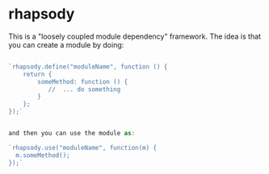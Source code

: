 rhapsody
========

This is a "loosely coupled module dependency" framework. The idea is that you can create a module by doing:

```javascript

`rhapsody.define("moduleName", function () {
    return {
        someMethod: function () {
           //  ... do something
        }
    };
});`


and then you can use the module as:

`rhapsody.use("moduleName", function(m) {
  m.someMethod();
});`


